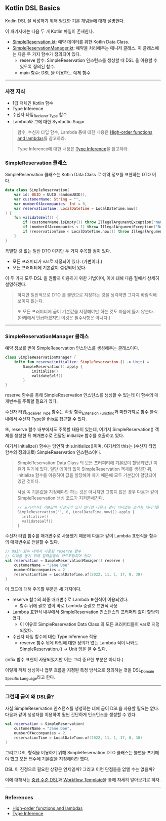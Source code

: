 ## Kotlin DSL Basics

Kotlin DSL 을 작성하기 위해 필요한 기본 개념들에 대해 설명한다.

이 패키지에는 다음 두 개 Kotlin 파일이 존재한다.

- [SimpleReservation.kt](./SimpleReservation.kt): 예약 데이터를 위한 Kotlin Data Class.
- [SimpleReservationManager.kt](./SimpleReservationManager.kt): 예약을 처리해주는 매니저 클래스. 이 클래스에는 다음 두 가지
  함수가 정의되어 있다.
    - reserve 함수: SimpleReservation 인스턴스를 생성할 때 DSL 을 이용할 수 있도록 정의된 함수.
    - main 함수: DSL 을 이용하는 예제 함수

---

### 사전 지식

- 1급 객체인 Kotlin 함수
- Type Inference
- 수신자 타입<sub>Reciever Type</sub> 함수
- Lambda와 그에 대한 Syntactic Sugar

> 함수, 수신자 타입 함수, Lambda 등에 대한
> 내용은 [High-order functions and lambdas](https://kotlinlang.org/docs/lambdas.html)를 참고하라.
>
> Type Inference에 대한 내용은 [Type Inference](https://kotlinlang.org/spec/type-inference.html)을 참고하라.

### SimpleReservation 클래스

SimpleReservation 클래스는 Kotlin Data Class 로 예약 정보를 표현하는 DTO 이다.

```kotlin
data class SimpleReservation(
    var id: UUID = UUID.randomUUID(),
    var customerName: String = "",
    var numberOfAccompanies: Int = 0,
    var reservationTime: LocalDateTime = LocalDateTime.now()
) {
    fun validateSelf() {
        if (customerName.isEmpty()) throw IllegalArgumentException("Name Cannot be Empty")
        if (numberOfAccompanies < 1) throw IllegalArgumentException("Number of Accompanies should be positive")
        if (reservationTime < LocalDateTime.now()) throw IllegalArgumentException("Reservation Time should be after now")
    }
}
```

특별할 것 없는 일반 DTO 이지만 두 가지 주목할 점이 있다.

- 모든 프러퍼티가 var로 지정되어 있다. (가변이다.)
- 모든 프러퍼티에 기본값이 설정되어 있다.

이 두 가지 모두 DSL 을 원활히 이용하기 위한 기법이며, 이에 대해 다음 절에서 상세히 설명하겠다.

> 하지만 일반적으로 DTO 를 불변으로 지정하는 것을 생각하면 그다지 바람직해 보이지 않는다.
>
> 또 모든 프러퍼티에 굳이 기본값을 지정해야만 하는 것도 마음에 들지 않는다.
> (아래에서 언급하겠지만 이것은 필수사항은 아니다.)

---

### SimpleReservationManager 클래스

예약 정보를 받아 SimpleReservation 인스턴스를 생성해주는 클래스이다.

```kotlin
class SimpleReservationManager {
    infix fun reserve(initialize: SimpleReservation.() -> Unit) =
        SimpleReservation().apply {
            initialize()
            validateSelf()
        }
}
```

reserve 함수를 통해 SimpleReservation 인스턴스를 생성할 수 있는데 이 함수의 매개변수를 주목할 필요가 있다.

수신자 타입<sub>Receiver Type</sub> 함수는 확장 함수<sub>Extension Functino</sub>과 마찬가지로 함수 블럭 내에서 수신자 Type을
this로 접근할 수 있다.

또, reserve 함수 내부에서도 주목할 내용이 있는데, 여기서 SimpleReservation() 객체를 생성한 뒤 매개변수로 전달된 initialize 함수를 호출하고 있다.

여기서 initialize() 함수는 당연히 this.initialize()이며, 여기서의 this는 (수신자 타입 함수의 정의대로) SimpleReservation 인스턴스이다.

> SimpleReservation Data Class 의 모든 프러퍼티에 기본값이 할당되었던 이유가 여기에 있다. 일단 데이터 없이 SimpleReservation 객체를 생성한
> 뒤, initialize 함수를 이용하여 값을 할당해야 하기 때문에 모두 기본값이 할당되어 있던 것이다.
>
> 사실 꼭 기본값을 지정해야만 하는 것은 아니지만 그렇지 않은 경우 다음과 같이 SimpleReservation 생성 코드가 지저분해진다.
> ```kotlin
> // 프러퍼티데 기본값이 지정되어 있지 않다면 다음과 같이 의미없는 초기화 데이터를 입력해야 한다.
> SimpleReservation("", 0, LocalDateTime.now()).apply {
>   initialize()
>   validateSelf()
> }
> ```

수신자 타입 함수를 매개변수로 사용했기 때문에 다음과 같이 Lambda 표현식을 함수의 매개변수로 전달할 수 있다.

```kotlin
// main 함수 내에서 사용한 reserve 함수
// 이해를 돕기 위해 입력값들이 하드코딩되어 있다. 
val reservation = SimpleReservationManager() reserve {
    customerName = "Jane Doe"
    numberOfAccompanies = 2
    reservationTime = LocalDateTime.of(2022, 11, 1, 17, 0, 30)
}
```

이 코드에 대해 주목할 부분은 세 가지이다.

- reserve 함수의 최종 매개변수로 Lambda 표현식이 이용되었다.
    - 함수 뒤에 괄호 없이 바로 Lambda 중괄호 표현식 사용
- Lambda 표현식 내부에서 SimpleReservation 인스턴스의 프러퍼티 값이 할당되었다.
    - 이 이유로 SimpleReservation Data Class 의 모든 프러퍼티들이 var로 지정되었다.
- 수신자 타입 함수에 대한 Type Inference 적용
    - reserve 함수 뒤에 타입에 대한 정의가 없는 Lambda 식이 나와도 SimpleReservation.() -> Unit 임을 알 수 있다.

(infix 함수 표현이 사용되었지만 이는 그리 중요한 부분은 아니다.)

이렇게 객체 생성이나 업무 흐름을 지정된 특정 방식으로 정의하는 것을 DSL<sub>Domain Specific Language</sub>라고 한다.

---

### 그런데 굳이 왜 DSL을?

사실 SimpleReservation 인스턴스를 생성하는 데에 굳이 DSL을 사용할 필요는 없다.
다음과 같이 생성자를 이용하여 훨씬 간단하게 인스턴스를 생성할 수 있다.

```kotlin
val reservation = SimpleReservation(
    customerName = "Jane Doe",
    numberOfAccompanies = 2,
    reservationTime = LocalDateTime.of(2022, 11, 1, 17, 0, 30)
)
```

그리고 DSL 형식을 이용하기 위해 SimpleReservation DTO 클래스는 불변을 포기해야 했고 모든 변수에 기본값을 지정해야만 했다.

DSL 이 진정으로 필요한 상황은 언제일까? 그리고 이런 단점들을 없앨 수는 없을까?

이에 대해서는 [중급 수준 DSL](../intermediate/README.md)과 [Workflow Template](../advanced/README.md)을 통해 자세히
알아보기로 하자.

---

### References

- [High-order functions and lambdas](https://kotlinlang.org/docs/lambdas.html)
- [Type Inference](https://kotlinlang.org/spec/type-inference.html)